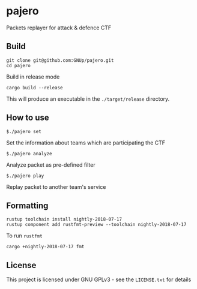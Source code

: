 # pajero
Packets replayer for attack &amp; defence CTF
## Build
```
git clone git@github.com:GNUp/pajero.git
cd pajero
```
Build in release mode
```
cargo build --release
```
This will produce an executable in the `./target/release` directory.
## How to use
```
$./pajero set
```
Set the information about teams which are participating the CTF
```
$./pajero analyze
```
Analyze packet as pre-defined filter
```
$./pajero play
```
Replay packet to another team's service
## Formatting
```
rustup toolchain install nightly-2018-07-17
rustup component add rustfmt-preview --toolchain nightly-2018-07-17
```
To run `rustfmt`
```
cargo +nightly-2018-07-17 fmt
```
## License
This project is licensed under GNU GPLv3 - see the `LICENSE.txt` for details

